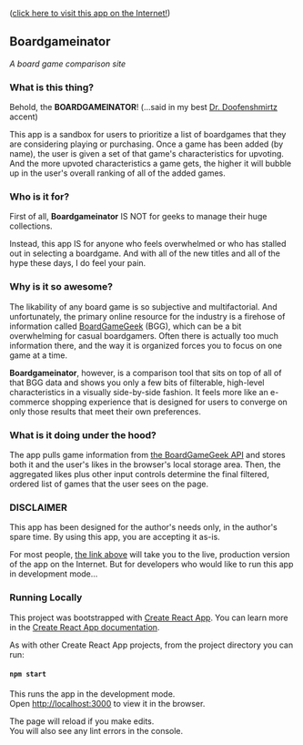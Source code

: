 ([click here to visit this app on the Internet!](https://roderickwoodman.github.io/boardgameinator/))

## Boardgameinator
*A board game comparison site*

### What is this thing?

Behold, the **BOARDGAMEINATOR**!  (...said in my best [Dr. Doofenshmirtz](https://www.youtube.com/watch?v=Sj7yxI-r_ag) accent)

This app is a sandbox for users to prioritize a list of boardgames that they are considering playing or purchasing. Once a game has been added (by name), the user is given a set of that game's characteristics for upvoting. And the more upvoted characteristics a game gets, the higher it will bubble up in the user's overall ranking of all of the added games.

### Who is it for?

First of all, **Boardgameinator** IS NOT for geeks to manage their huge collections.

Instead, this app IS for anyone who feels overwhelmed or who has stalled out in selecting a boardgame. And with all of the new titles and all of the hype these days, I do feel your pain.

### Why is it so awesome?

The likability of any board game is so subjective and multifactorial. And unfortunately, the primary online  resource for the industry is a firehose of information called [BoardGameGeek](https://boardgamegeek.com) (BGG), which can be a bit overwhelming for casual boardgamers. Often there is actually too much information there, and the way it is organized forces you to focus on one game at a time.

**Boardgameinator**, however, is a comparison tool that sits on top of all of that BGG data and shows you only a few bits of filterable, high-level characteristics in a visually side-by-side fashion. It feels more like an e-commerce shopping experience that is designed for users to converge on only those results that meet their own preferences.

### What is it doing under the hood?

The app pulls game information from [the BoardGameGeek API](https://boardgamegeek.com/wiki/page/BGG_XML_API2) and stores both it and the user's likes in the browser's local storage area. Then, the aggregated likes plus other input controls determine the final filtered, ordered list of games that the user sees on the page.

### DISCLAIMER

This app has been designed for the author's needs only, in the author's spare time. By using this app, you are accepting it as-is.

For most people, [the link above](https://roderickwoodman.github.io/boardgameinator/) will take you to the live, production version of the app on the Internet. But for developers who would like to run this app in development mode...

### Running Locally

This project was bootstrapped with [Create React App](https://github.com/facebook/create-react-app).  You can learn more in the [Create React App documentation](https://facebook.github.io/create-react-app/docs/getting-started).

As with other Create React App projects, from the project directory you can run:

#### `npm start`

This runs the app in the development mode.<br> 
 Open [http://localhost:3000](http://localhost:3000) to view it in the browser.

The page will reload if you make edits.<br>
You will also see any lint errors in the console.

